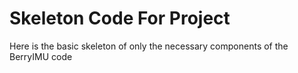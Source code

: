 # Skeleton Code For Project
Here is the basic skeleton of only the necessary components of the BerryIMU code
